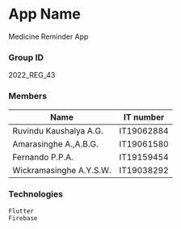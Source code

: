 # App Name
Medicine Reminder App

### Group ID
2022_REG_43

### Members
| Name                         | IT number     |
| ---------------------------- | ------------- |
| Ruvindu Kaushalya A.G.       | IT19062884    |
| Amarasinghe A.,A.B.G.        | IT19061580    |
| Fernando P.P.A.              | IT19159454    |
| Wickramasinghe A.Y.S.W.      | IT19038292    |

### Technologies
    Flutter 
    Firebase
